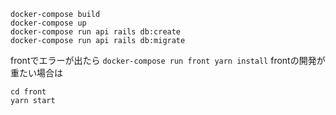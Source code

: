 ```
docker-compose build
docker-compose up
docker-compose run api rails db:create
docker-compose run api rails db:migrate
```
frontでエラーが出たら
`docker-compose run front yarn install`
frontの開発が重たい場合は
```
cd front
yarn start
```

